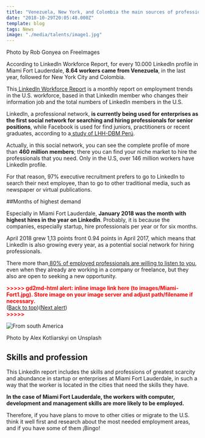 ```yaml
---
title: "Venezuela, New York, and Colombia the main sources of professionals for the City of Miami in the last year"
date: "2018-10-29T20:05:48.000Z"
template: blog
tags: News
image: "./media/talents/image1.jpg"
---
```

<credits>Photo by Rob Gonyea on FreeImages</credits>

According to LinkedIn Workforce Report, for every 10.000 LinkedIn profile in Miami Fort Lauderdale, **8.64 workers came from Venezuela**, in the last year, followed for New York City and Colombia.

This[ LinkedIn Workforce Report](https://www.linkedin.com/jobs/blog/linkedin-workforce-report-may-2018-miami-fl) is a monthly report on employment trends in the U.S. workforce, based in that LinkedIn member who changes their information job and the total numbers of LinkedIn members in the U.S.

LinkedIn, a professional network, **is currently being used for enterprises as the first social network for searching and hiring professionals for senior positions**, while Facebook is used for find juniors, practitioners or recent graduates, according to a[ study of LHH-DBM Perú](https://peru.com/redes-sociales/linkedin/linkedin-red-mas-usada-ejecutivos-contratar-personal-noticia-375502).

Actually, in this social network, you can see the complete profile of more than **460 million members**; there you can find your niche market to hire the professionals that you need. Only in the U.S, over 146 million workers have LinkedIn profile. 

For that reason, 97% executive recruitment prefers to go to LinkedIn to search their next employee, than to go to other traditional media, such as newspaper or virtual publications. 

 

##Months of highest demand

Especially in Miami Fort Lauderdale, **January 2018 was the month with highest hires in the year on LinkedIn**. Probably, it is because the companies, especially startup, hire professionals per year or for six months.

April 2018 grew 1,13 points front 0.94 points in April 2017, which means that LinkedIn is also growing every year, as a potential social network for hiring professionals.

There more than[ 80% of employed professionals are willing to listen to you](https://www.entrepreneur.com/article/243442), even when they already are working in a company or freelance, but they also are open to seeking a new opportunity.

 

<p id="gdcalert2" ><span style="color: red; font-weight: bold">>>>>>  gd2md-html alert: inline image link here (to images/Miami-Fort1.jpg). Store image on your image server and adjust path/filename if necessary. </span><br>(<a href="#">Back to top</a>)(<a href="#gdcalert3">Next alert</a>)<br><span style="color: red; font-weight: bold">>>>>> </span></p>


![From south America](media/talents/image2.jpg)

<credits>Photo by Alex Kotliarskyi on Unsplash</credits>

## Skills and profession

This LinkedIn report includes the skills and professions of greatest scarcity and abundance in startup or enterprises at Miami Fort Lauderdale, in such a way that the worker is located in the cities that need the skills they have.

**In the case of Miami Fort Lauderdale, the workers with computer, development and management skills are more likely to be employed.**

Therefore, if you have plans to move to other cities or migrate to the U.S. think it well first and research about the most needed employment areas, and if you have some of them ¡Bingo!

 


<!-- GD2md-html version 1.0β13 -->
